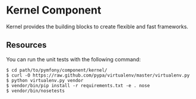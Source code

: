 Kernel Component
================

Kernel provides the building blocks to create flexible and fast frameworks.


Resources
---------

You can run the unit tests with the following command:

    $ cd path/to/pymfony/component/kernel/
    $ curl -O https://raw.github.com/pypa/virtualenv/master/virtualenv.py
    $ python virtualenv.py vendor
    $ vendor/bin/pip install -r requirements.txt -e . nose
    $ vendor/bin/nosetests
